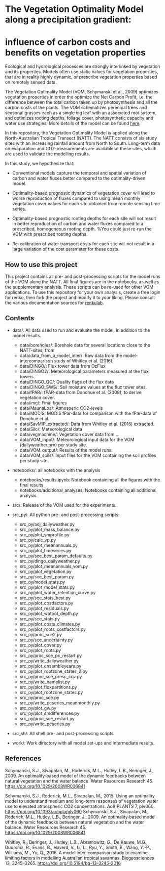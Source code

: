 # The Vegetation Optimality Model along a precipitation gradient: 
# influence of carbon costs and benefits on vegetation properties

Ecological and hydrological processes are strongly interlinked by vegetation and its properties. Models often use static values for vegetation properties, that are in reality highly dynamic, or prescribe vegetation properties based on remotely sensed data. 

The Vegetation Optimality Model (VOM, Schymanski et al., 2009) optimizes vegetation properties in order the optimize the Net Carbon Profit, i.e. the difference between the total carbon taken up by photosynthesis and all the carbon costs of the plants. The VOM schematizes perennial trees and seasonal grasses each as a single big leaf with an associated root system, and optimizes rooting depths, foliage cover, photosynthetic capacity and water use strategies. More details of the model can be found [here](https://vom.readthedocs.io/en/latest/).

In this repository, the Vegetation Optimality Model is applied along the North-Australian Tropical Transect (NATT). The NATT consists of six study sites with an increasing rainfall amount from North to South. Long-term data on evaporation and CO2-measurements are available at these sites, which are used to validate the modelling results. 


In this study, we hypothesize that:

- Conventional models capture the temporal and spatial variation of carbon and water fluxes better compared to the optimality-driven model. 

- Optimality-based prognostic dynamics of vegetation cover will lead to worse reproduction of fluxes compared to using mean monthly vegetation cover values for each site obtained from remote sensing time series. 

- Optimality-based prognostic rooting depths for each site will not result in better reproduction of carbon and water fluxes compared to a prescribed, homogeneous rooting depth. %You could just re-run the VOM with prescribed rooting depths.

- Re-calibration of water transport costs for each site will not result in a large variation of the cost parameter for these costs.

## How to use this project
This project contains all pre- and post-processing scripts for the model runs of the VOM along the NATT. All final figures are in the notebooks, as well as the supplementary analysis. These scripts can be re-used for other VOM-applications. To use this repository for your own analysis, create a free login for renku, then fork the project and modify it to your liking. Please consult the various documentation sources for [renkulab](https://renkulab.io/).


## Contents
* data/: All data used to run and evaluate the model, in addition to the model results.

    - data/boreholes/: Borehole data for several locations close to the NATT-sites, from 
    - data/data\_from_a\_model\_inter/: Raw data from the model-intercomparison study of Whitley et al. (2016).
    - data/DINGO/: Flux tower data from OzFlux 
    - data/DINGO2/: Meteorological parameters measured at the flux towers
    - data/DINGO_QC/: Quality flags of the flux data
    - data/DINGO_SWS/: Soil moisture values at the flux tower sites.
    - data/fPAR/: fPAR-data from Donohue et al. (2008), to derive vegetation cover.
    - data/img/: Final figures
    - data/MaunaLoa/: Atmosperic CO2-levels
    - data/MODIS: MODIS fPar-data for comparison with the fPar-data of Donohue et al. 
    - data/SavMIP_extracted/: Data from Whitley et al. (2016) extracted.
    - data/Silo/: Meteorological data
    - data/vegmachine/: Vegetation cover data from ...
    - data/VOM_input/: Meteorological input data for the VOM (dailyweather.prn) per study site.
    - data/VOM_output/: Results of the model runs.
    - data/VOM_soils/: Input files for the VOM containing the soil profiles per study site.
* notebooks/: all notebooks with the analysis
    - notebooks/results.ipynb: Notebook containing all the figures with the final results
    - notebooks/additional_analyses\: Notebooks containing all additional analysis
* src/: Release of the VOM used for the experiments.
* src\_py/: All python pre- and post-processing scripts:
    - src\_py/adj_dailyweather.py
    - src\_py/plot\_mass\_balance.py
    - src\_py/plot\_smprofile.py
    - src\_py/calc\_vp.py
    - src\_py/plot\_meanannuals.py
    - src\_py/plot\_timeseries.py
    - src\_py/sce\_best\_param\_defaults.py
    - src\_py/dingo\_dailyweather.py
    - src\_py/plot\_meanannuals\_vom.py
    - src\_py/plot\_vegetation.py
    - src\_py/sce\_best\_param.py
    - src\_py/model\_stats.py
    - src\_py/plot\_model\_stats.py
    - src\_py/plot\_water\_retention\_curve.py
    - src\_py/sce\_stats\_best.py
    - src\_py/plot\_costfactors.py
    - src\_py/plot\_residuals.py
    - src\_py/plot\_watpot\_depth.py
    - src\_py/sce\_stats.py
    - src\_py/plot\_costs\_climates.py
    - src\_py/plot\_roots\_costfactors.py
    - src\_py/proc\_sce2.py
    - src\_py/sce\_uncertainty.py
    - src\_py/plot\_cover.py
    - src\_py/plot\_roots.py
    - src\_py/proc\_sce\_pc\_restart.py
    - src\_py/write\_dailyweather.py
    - src\_py/plot\_ensembleyears.py
    - src\_py/plot\_rootzone\_states_2.py
    - src\_py/proc\_sce\_presc\_cov.py
    - src\_py/write\_namelist.py
    - src\_py/plot\_fluxpartitions.py
    - src\_py/plot\_rootzone\_states.py
    - src\_py/proc\_sce.py
    - src\_py/write\_pcseries\_meanmonthly.py
    - src\_py/plot\_gw.py
    - src\_py/plot\_smdifferences.py
    - src\_py/proc\_sce\_restart.py
    - src\_py/write\_pcseries.py

* src_sh/: All shell pre- and post-processing scripts
* work/: Work directory with all model set-ups and intermediate results.

## References

Schymanski, S.J., Sivapalan, M., Roderick, M.L., Hutley, L.B., Beringer, J., 2009. An optimality‐based model of the dynamic feedbacks between natural vegetation and the water balance. Water Resources Research 45. https://doi.org/10.1029/2008WR006841

Schymanski, S.J., Roderick, M.L., Sivapalan, M., 2015. Using an optimality model to understand medium and long-term responses of vegetation water use to elevated atmospheric CO2 concentrations. AoB PLANTS 7, plv060. https://doi.org/10.1093/aobpla/plv060
Schymanski, S.J., Sivapalan, M., Roderick, M.L., Hutley, L.B., Beringer, J., 2009. An optimality‐based model of the dynamic feedbacks between natural vegetation and the water balance. Water Resources Research 45. https://doi.org/10.1029/2008WR006841

Whitley, R., Beringer, J., Hutley, L.B., Abramowitz, G., De Kauwe, M.G., Duursma, R., Evans, B., Haverd, V., Li, L., Ryu, Y., Smith, B., Wang, Y.-P., Williams, M., Yu, Q., 2016. A model inter-comparison study to examine limiting factors in modelling Australian tropical savannas. Biogeosciences 13, 3245–3265. https://doi.org/10.5194/bg-13-3245-2016




